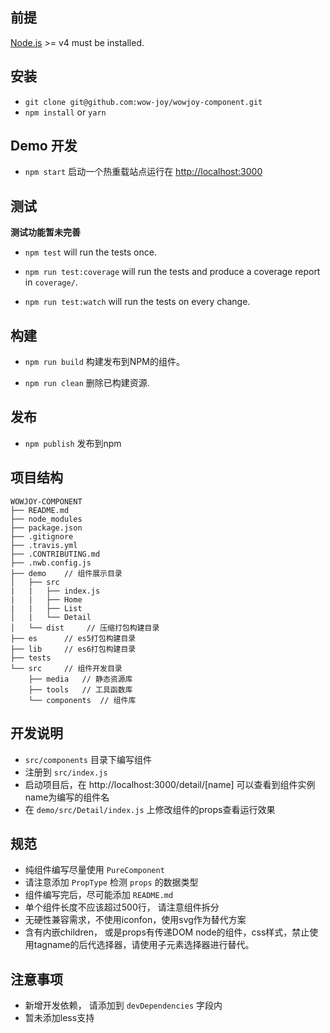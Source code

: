 ## 前提

[Node.js](http://nodejs.org/) >= v4 must be installed.

## 安装 

- `git clone git@github.com:wow-joy/wowjoy-component.git`
- `npm install` or  `yarn`

## Demo 开发

- `npm start` 启动一个热重载站点运行在 [http://localhost:3000](http://localhost:3000)

## 测试
**测试功能暂未完善**
- `npm test` will run the tests once.

- `npm run test:coverage` will run the tests and produce a coverage report in `coverage/`.

- `npm run test:watch` will run the tests on every change.

## 构建

- `npm run build` 构建发布到NPM的组件。

- `npm run clean` 删除已构建资源.

## 发布
- `npm publish` 发布到npm

## 项目结构
```
WOWJOY-COMPONENT
├── README.md
├── node_modules
├── package.json
├── .gitignore
├── .travis.yml
├── .CONTRIBUTING.md
├── .nwb.config.js
├── demo    // 组件展示目录
│   ├── src
|   |   ├── index.js
|   |   ├── Home
|   |   ├── List
│   |   └── Detail
│   └── dist     // 压缩打包构建目录
├── es      // es5打包构建目录
├── lib     // es6打包构建目录
├── tests
└── src     // 组件开发目录
    ├── media   // 静态资源库
    ├── tools   // 工具函数库
    └── components  // 组件库
```
## 开发说明
- `src/components` 目录下编写组件
- 注册到 `src/index.js`
- 启动项目后，在 http://localhost:3000/detail/[name] 可以查看到组件实例 name为编写的组件名
- 在 `demo/src/Detail/index.js` 上修改组件的props查看运行效果

## 规范
- 纯组件编写尽量使用 `PureComponent`
- 请注意添加 `PropType` 检测 `props` 的数据类型
- 组件编写完后，尽可能添加 `README.md`
- 单个组件长度不应该超过500行， 请注意组件拆分
- 无硬性兼容需求，不使用iconfon，使用svg作为替代方案  
- 含有内嵌children， 或是props有传递DOM node的组件，css样式，禁止使用tagname的后代选择器，请使用子元素选择器进行替代。


## 注意事项
- 新增开发依赖， 请添加到 `devDependencies` 字段内
- 暂未添加less支持
